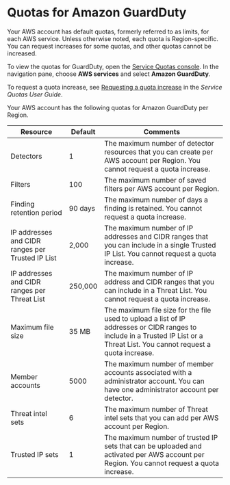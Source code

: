 # Quotas for Amazon GuardDuty<a name="guardduty_limits"></a>

Your AWS account has default quotas, formerly referred to as limits, for each AWS service\. Unless otherwise noted, each quota is Region\-specific\. You can request increases for some quotas, and other quotas cannot be increased\.

To view the quotas for GuardDuty, open the [Service Quotas console](https://console.aws.amazon.com/servicequotas/home)\. In the navigation pane, choose **AWS services** and select **Amazon GuardDuty**\.

To request a quota increase, see [Requesting a quota increase](https://docs.aws.amazon.com/servicequotas/latest/userguide/request-quota-increase.html) in the *Service Quotas User Guide*\.

Your AWS account has the following quotas for Amazon GuardDuty per Region\.


| Resource | Default | Comments | 
| --- | --- | --- | 
| Detectors | 1 | The maximum number of detector resources that you can create per AWS account per Region\. You cannot request a quota increase\. | 
| Filters | 100 | The maximum number of saved filters per AWS account per Region\. | 
| Finding retention period | 90 days | The maximum number of days a finding is retained\. You cannot request a quota increase\. | 
| IP addresses and CIDR ranges per Trusted IP List | 2,000 | The maximum number of IP addresses and CIDR ranges that you can include in a single Trusted IP List\. You cannot request a quota increase\. | 
| IP addresses and CIDR ranges per Threat List | 250,000 | The maximum number of IP address and CIDR ranges that you can include in a Threat List\. You cannot request a quota increase\. | 
| Maximum file size | 35 MB | The maximum file size for the file used to upload a list of IP addresses or CIDR ranges to include in a Trusted IP List or a Threat List\. You cannot request a quota increase\. | 
| Member accounts | 5000 | The maximum number of member accounts associated with a administrator account\. You can have one administrator account per detector\. | 
| Threat intel sets | 6 | The maximum number of Threat intel sets that you can add per AWS account per Region\. | 
| Trusted IP sets | 1 | The maximum number of trusted IP sets that can be uploaded and activated per AWS account per Region\. You cannot request a quota increase\. | 